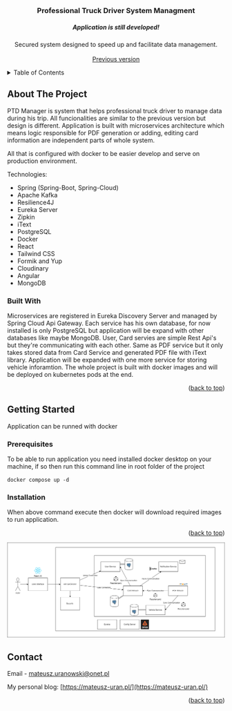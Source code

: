 <a name="readme-top"></a>
<!-- PROJECT LOGO -->
<br />
<div align="center">

  <h3 align="center">Professional Truck Driver System Managment</h3>
  
  <h5 align="center">Application is still developed!</h5>

  <p align="center">
    Secured system designed to speed up and facilitate data management.
    <br />
    <br />
    <a href="https://github.com/mateusz-uran/PTD-Manager">Previous version</a>
  </p>
</div>

<!-- TABLE OF CONTENTS -->
<details>
  <summary>Table of Contents</summary>
  <ol>
    <li>
      <a href="#about-the-project">About The Project</a>
      <ul>
        <li><a href="#built-with">Built With</a></li>
      </ul>
    </li>
    <li>
      <a href="#getting-started">Getting Started</a>
      <ul>
        <li><a href="#prerequisites">Prerequisites</a></li>
        <li><a href="#installation">Installation</a></li>
      </ul>
    </li>
    <li><a href="#contact">Contact</a></li>
  </ol>
</details>

<!-- ABOUT THE PROJECT -->
## About The Project

PTD Manager is system that helps professional truck driver to manage data during his trip.
All funcionalities are similar to the previous version but design is different. Application is built with microservices architecture
which means logic responsible for PDF generation or adding, editing card information are independent parts of whole system.

All that is configured with docker to be easier develop and serve on production environment.

Technologies:
* Spring (Spring-Boot, Spring-Cloud)
* Apache Kafka
* Resilience4J
* Eureka Server
* Zipkin
* iText
* PostgreSQL
* Docker
* React
* Tailwind CSS
* Formik and Yup
* Cloudinary
* Angular
* MongoDB


### Built With

Microservices are registered in Eureka Discovery Server and managed by Spring Cloud Api Gateway. 
Each service has his own database, for now installed is only PostgreSQL but application will be expand
with other databases like maybe MongoDB. User, Card servies are simple Rest Api's but they're communicating 
with each other. Same as PDF service but it only takes stored data from Card Service and generated 
PDF file with iText library.
Application will be expanded with one more service for storing vehicle inforamtion.
The whole project is built with docker images and will be deployed on kubernetes pods at the end.

<p align="right">(<a href="#readme-top">back to top</a>)</p>

<!-- GETTING STARTED -->
## Getting Started

Application can be runned with docker

### Prerequisites

To be able to run application you need installed docker desktop on your machine, 
if so then run this command line in root folder of the project
```
docker compose up -d

```
### Installation

When above command execute then docker will download required images to run application.

<p align="right">(<a href="#readme-top">back to top</a>)</p>

![diagram]

<!-- CONTACT -->
## Contact

Email - mateusz.uranowski@onet.pl

My personal blog: [https://mateusz-uran.pl/](https://mateusz-uran.pl/)

<p align="right">(<a href="#readme-top">back to top</a>)</p>

[diagram]: diagram.png
